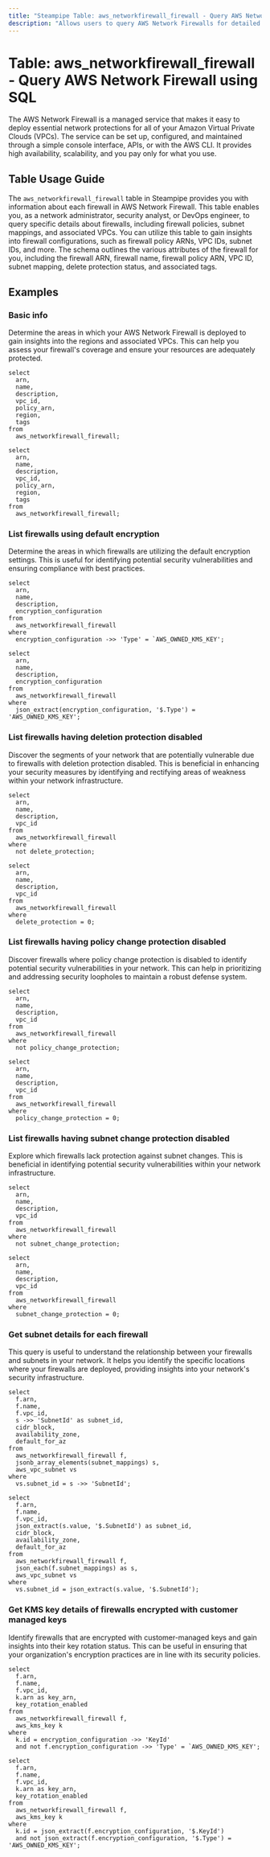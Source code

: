 ```yaml
---
title: "Steampipe Table: aws_networkfirewall_firewall - Query AWS Network Firewall using SQL"
description: "Allows users to query AWS Network Firewalls for detailed information about each firewall's properties and settings."
---
```


# Table: aws_networkfirewall_firewall - Query AWS Network Firewall using SQL

The AWS Network Firewall is a managed service that makes it easy to deploy essential network protections for all of your Amazon Virtual Private Clouds (VPCs). The service can be set up, configured, and maintained through a simple console interface, APIs, or with the AWS CLI. It provides high availability, scalability, and you pay only for what you use.

## Table Usage Guide

The `aws_networkfirewall_firewall` table in Steampipe provides you with information about each firewall in AWS Network Firewall. This table enables you, as a network administrator, security analyst, or DevOps engineer, to query specific details about firewalls, including firewall policies, subnet mappings, and associated VPCs. You can utilize this table to gain insights into firewall configurations, such as firewall policy ARNs, VPC IDs, subnet IDs, and more. The schema outlines the various attributes of the firewall for you, including the firewall ARN, firewall name, firewall policy ARN, VPC ID, subnet mapping, delete protection status, and associated tags.

## Examples

### Basic info
Determine the areas in which your AWS Network Firewall is deployed to gain insights into the regions and associated VPCs. This can help you assess your firewall's coverage and ensure your resources are adequately protected.

```sql+postgres
select
  arn,
  name,
  description,
  vpc_id,
  policy_arn,
  region,
  tags
from
  aws_networkfirewall_firewall;
```

```sql+sqlite
select
  arn,
  name,
  description,
  vpc_id,
  policy_arn,
  region,
  tags
from
  aws_networkfirewall_firewall;
```

### List firewalls using default encryption
Determine the areas in which firewalls are utilizing the default encryption settings. This is useful for identifying potential security vulnerabilities and ensuring compliance with best practices.

```sql+postgres
select
  arn,
  name,
  description,
  encryption_configuration
from
  aws_networkfirewall_firewall
where 
  encryption_configuration ->> 'Type' = `AWS_OWNED_KMS_KEY';
```

```sql+sqlite
select
  arn,
  name,
  description,
  encryption_configuration
from
  aws_networkfirewall_firewall
where 
  json_extract(encryption_configuration, '$.Type') = 'AWS_OWNED_KMS_KEY';
```

### List firewalls having deletion protection disabled
Discover the segments of your network that are potentially vulnerable due to firewalls with deletion protection disabled. This is beneficial in enhancing your security measures by identifying and rectifying areas of weakness within your network infrastructure.

```sql+postgres
select
  arn,
  name,
  description,
  vpc_id
from
  aws_networkfirewall_firewall
where
  not delete_protection;
```

```sql+sqlite
select
  arn,
  name,
  description,
  vpc_id
from
  aws_networkfirewall_firewall
where
  delete_protection = 0;
```

### List firewalls having policy change protection disabled
Discover firewalls where policy change protection is disabled to identify potential security vulnerabilities in your network. This can help in prioritizing and addressing security loopholes to maintain a robust defense system.

```sql+postgres
select
  arn,
  name,
  description,
  vpc_id
from
  aws_networkfirewall_firewall
where
  not policy_change_protection;
```

```sql+sqlite
select
  arn,
  name,
  description,
  vpc_id
from
  aws_networkfirewall_firewall
where
  policy_change_protection = 0;
```

### List firewalls having subnet change protection disabled
Explore which firewalls lack protection against subnet changes. This is beneficial in identifying potential security vulnerabilities within your network infrastructure.

```sql+postgres
select
  arn,
  name,
  description,
  vpc_id
from
  aws_networkfirewall_firewall
where
  not subnet_change_protection;
```

```sql+sqlite
select
  arn,
  name,
  description,
  vpc_id
from
  aws_networkfirewall_firewall
where
  subnet_change_protection = 0;
```

### Get subnet details for each firewall
This query is useful to understand the relationship between your firewalls and subnets in your network. It helps you identify the specific locations where your firewalls are deployed, providing insights into your network's security infrastructure.

```sql+postgres
select
  f.arn,
  f.name,
  f.vpc_id,
  s ->> 'SubnetId' as subnet_id,
  cidr_block,
  availability_zone,
  default_for_az
from
  aws_networkfirewall_firewall f,
  jsonb_array_elements(subnet_mappings) s,
  aws_vpc_subnet vs
where
  vs.subnet_id = s ->> 'SubnetId';
```

```sql+sqlite
select
  f.arn,
  f.name,
  f.vpc_id,
  json_extract(s.value, '$.SubnetId') as subnet_id,
  cidr_block,
  availability_zone,
  default_for_az
from
  aws_networkfirewall_firewall f,
  json_each(f.subnet_mappings) as s,
  aws_vpc_subnet vs
where
  vs.subnet_id = json_extract(s.value, '$.SubnetId');
```

### Get KMS key details of firewalls encrypted with customer managed keys
Identify firewalls that are encrypted with customer-managed keys and gain insights into their key rotation status. This can be useful in ensuring that your organization's encryption practices are in line with its security policies.

```sql+postgres
select
  f.arn,
  f.name,
  f.vpc_id,
  k.arn as key_arn,
  key_rotation_enabled
from
  aws_networkfirewall_firewall f,
  aws_kms_key k
where
  k.id = encryption_configuration ->> 'KeyId'
  and not f.encryption_configuration ->> 'Type' = `AWS_OWNED_KMS_KEY';
```

```sql+sqlite
select
  f.arn,
  f.name,
  f.vpc_id,
  k.arn as key_arn,
  key_rotation_enabled
from
  aws_networkfirewall_firewall f,
  aws_kms_key k
where
  k.id = json_extract(f.encryption_configuration, '$.KeyId')
  and not json_extract(f.encryption_configuration, '$.Type') = 'AWS_OWNED_KMS_KEY';
```